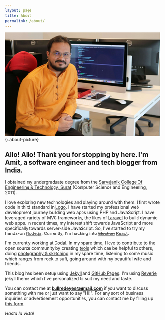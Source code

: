 ```yaml
---
layout: page
title: About
permalink: /about/
---
```


![about-picture](/images/profilesnap.JPG){:.about-picture}

<h2 style="text-align: left;">Allo! Allo! Thank you for stopping by here. I'm Amit, a software engineer and tech blogger from India.</h2>

I obtained my undergraduate degree from the [Sarvajanik College Of Engineering & Technology, Surat](http://scet.ac.in) (Computer Science and Engineering, 2011).

I love exploring new technologies and playing around with them. I first wrote code in third standard in [Logo](https://en.wikipedia.org/wiki/Logo_(programming_language)). I have started my professional web development journey building web apps using PHP and JavaScript. I have leveraged variety of MVC frameworks, the likes of [Laravel](http://laravel.com) to build dynamic web apps. In recent times, my interest shift towards JavaScript and more specifically towards server-side JavaScript. So, I've started to try my hands-on [Node.js](https://nodejs.org/en). Currently, I'm hacking into ~~[Electron](http://electron.atom.io)~~ [React](https://reactjs.org/).

I'm currently working at [Codal](http://codal.com/). In my spare time, I love to contribute to the open source community by creating [tools](https://github.com/amitmerchant1990) which can be helpful to others, doing [photography & sketching](https://www.instagram.com/amit_merchant/) in my spare time, listening to some music which ranges from rock to sufi, going around with my beautiful wife and friends.

This blog has been setup using [Jekyll](http://jekyllrb.com) and [GitHub Pages](https://pages.github.com). I'm using [Reverie](https://github.com/amitmerchant1990/reverie) jekyll theme which I've personalized to suit my need and taste.

You can contact me at **bullredeyes@gmail.com** if you want to discuss something with me or just want to say "Hi!". For any sort of business inquiries or advertisement opportunities, you can contact me by filling up [this form](/contact).

_Hasta la vista!_
